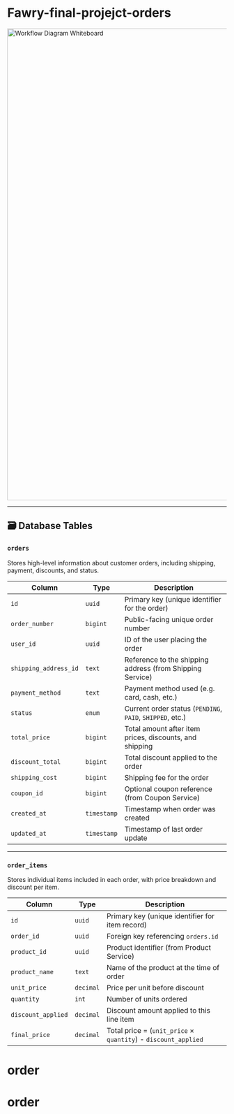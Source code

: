 # Fawry-final-projejct-orders

<img width="1920" height="1080" alt="Workflow Diagram Whiteboard" src="https://github.com/user-attachments/assets/8a6b8378-8548-4632-ac00-c100f1e0305d" />


---

## 🗃️ Database Tables

### `orders`

Stores high-level information about customer orders, including shipping, payment, discounts, and status.

| Column                | Type        | Description                                               |
| --------------------- | ----------- | --------------------------------------------------------- |
| `id`                  | `uuid`      | Primary key (unique identifier for the order)             |
| `order_number`        | `bigint`    | Public-facing unique order number                         |
| `user_id`             | `uuid`      | ID of the user placing the order                          |
| `shipping_address_id` | `text`      | Reference to the shipping address (from Shipping Service) |
| `payment_method`      | `text`      | Payment method used (e.g. card, cash, etc.)               |
| `status`              | `enum`      | Current order status (`PENDING`, `PAID`, `SHIPPED`, etc.) |
| `total_price`         | `bigint`    | Total amount after item prices, discounts, and shipping   |
| `discount_total`      | `bigint`    | Total discount applied to the order                       |
| `shipping_cost`       | `bigint`    | Shipping fee for the order                                |
| `coupon_id`           | `bigint`    | Optional coupon reference (from Coupon Service)           |
| `created_at`          | `timestamp` | Timestamp when order was created                          |
| `updated_at`          | `timestamp` | Timestamp of last order update                            |

---

### `order_items`

Stores individual items included in each order, with price breakdown and discount per item.

| Column             | Type      | Description                                                    |
| ------------------ | --------- | -------------------------------------------------------------- |
| `id`               | `uuid`    | Primary key (unique identifier for item record)                |
| `order_id`         | `uuid`    | Foreign key referencing `orders.id`                            |
| `product_id`       | `uuid`    | Product identifier (from Product Service)                      |
| `product_name`     | `text`    | Name of the product at the time of order                       |
| `unit_price`       | `decimal` | Price per unit before discount                                 |
| `quantity`         | `int`     | Number of units ordered                                        |
| `discount_applied` | `decimal` | Discount amount applied to this line item                      |
| `final_price`      | `decimal` | Total price = (`unit_price` × `quantity`) - `discount_applied` |



# order
# order
